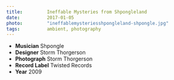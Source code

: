 ```yaml
---
title:         Ineffable Mysteries from Shpongleland
date:          2017-01-05
photo:         "ineffablemysteriesshpongleland-shpongle.jpg"
tags:          ambient, photography
---
```

- **Musician** Shpongle
- **Designer** Storm Thorgerson
- **Photograph** Storm Thorgerson
- **Record Label** Twisted Records
- **Year** 2009
